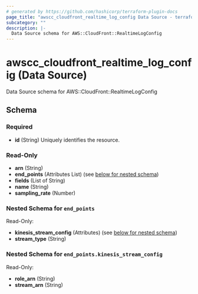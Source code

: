 ```yaml
---
# generated by https://github.com/hashicorp/terraform-plugin-docs
page_title: "awscc_cloudfront_realtime_log_config Data Source - terraform-provider-awscc"
subcategory: ""
description: |-
  Data Source schema for AWS::CloudFront::RealtimeLogConfig
---
```


# awscc_cloudfront_realtime_log_config (Data Source)

Data Source schema for AWS::CloudFront::RealtimeLogConfig



<!-- schema generated by tfplugindocs -->
## Schema

### Required

- **id** (String) Uniquely identifies the resource.

### Read-Only

- **arn** (String)
- **end_points** (Attributes List) (see [below for nested schema](#nestedatt--end_points))
- **fields** (List of String)
- **name** (String)
- **sampling_rate** (Number)

<a id="nestedatt--end_points"></a>
### Nested Schema for `end_points`

Read-Only:

- **kinesis_stream_config** (Attributes) (see [below for nested schema](#nestedatt--end_points--kinesis_stream_config))
- **stream_type** (String)

<a id="nestedatt--end_points--kinesis_stream_config"></a>
### Nested Schema for `end_points.kinesis_stream_config`

Read-Only:

- **role_arn** (String)
- **stream_arn** (String)


